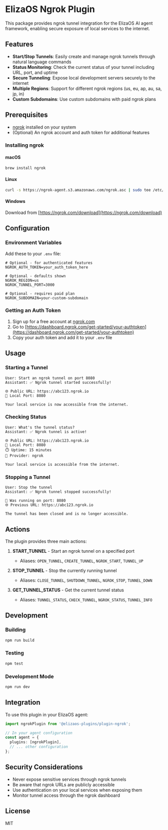 # ElizaOS Ngrok Plugin

This package provides ngrok tunnel integration for the ElizaOS AI agent framework, enabling secure exposure of local services to the internet.

## Features

- **Start/Stop Tunnels**: Easily create and manage ngrok tunnels through natural language commands
- **Status Monitoring**: Check the current status of your tunnel including URL, port, and uptime
- **Secure Tunneling**: Expose local development servers securely to the internet
- **Multiple Regions**: Support for different ngrok regions (us, eu, ap, au, sa, jp, in)
- **Custom Subdomains**: Use custom subdomains with paid ngrok plans

## Prerequisites

- [ngrok](https://ngrok.com/download) installed on your system
- (Optional) An ngrok account and auth token for additional features

### Installing ngrok

#### macOS
```bash
brew install ngrok
```

#### Linux
```bash
curl -s https://ngrok-agent.s3.amazonaws.com/ngrok.asc | sudo tee /etc/apt/trusted.gpg.d/ngrok.asc >/dev/null && echo "deb https://ngrok-agent.s3.amazonaws.com buster main" | sudo tee /etc/apt/sources.list.d/ngrok.list && sudo apt update && sudo apt install ngrok
```

#### Windows
Download from [https://ngrok.com/download](https://ngrok.com/download)

## Configuration

### Environment Variables

Add these to your `.env` file:

```env
# Optional - for authenticated features
NGROK_AUTH_TOKEN=your_auth_token_here

# Optional - defaults shown
NGROK_REGION=us
NGROK_TUNNEL_PORT=3000

# Optional - requires paid plan
NGROK_SUBDOMAIN=your-custom-subdomain
```

### Getting an Auth Token

1. Sign up for a free account at [ngrok.com](https://ngrok.com)
2. Go to [https://dashboard.ngrok.com/get-started/your-authtoken](https://dashboard.ngrok.com/get-started/your-authtoken)
3. Copy your auth token and add it to your `.env` file

## Usage

### Starting a Tunnel

```
User: Start an ngrok tunnel on port 8080
Assistant: ✅ Ngrok tunnel started successfully!

🌐 Public URL: https://abc123.ngrok.io
🔌 Local Port: 8080

Your local service is now accessible from the internet.
```

### Checking Status

```
User: What's the tunnel status?
Assistant: ✅ Ngrok tunnel is active!

🌐 Public URL: https://abc123.ngrok.io
🔌 Local Port: 8080
⏱️ Uptime: 15 minutes
🏢 Provider: ngrok

Your local service is accessible from the internet.
```

### Stopping a Tunnel

```
User: Stop the tunnel
Assistant: ✅ Ngrok tunnel stopped successfully!

🔌 Was running on port: 8080
🌐 Previous URL: https://abc123.ngrok.io

The tunnel has been closed and is no longer accessible.
```

## Actions

The plugin provides three main actions:

1. **START_TUNNEL** - Start an ngrok tunnel on a specified port
   - Aliases: `OPEN_TUNNEL`, `CREATE_TUNNEL`, `NGROK_START`, `TUNNEL_UP`

2. **STOP_TUNNEL** - Stop the currently running tunnel
   - Aliases: `CLOSE_TUNNEL`, `SHUTDOWN_TUNNEL`, `NGROK_STOP`, `TUNNEL_DOWN`

3. **GET_TUNNEL_STATUS** - Get the current tunnel status
   - Aliases: `TUNNEL_STATUS`, `CHECK_TUNNEL`, `NGROK_STATUS`, `TUNNEL_INFO`

## Development

### Building

```bash
npm run build
```

### Testing

```bash
npm test
```

### Development Mode

```bash
npm run dev
```

## Integration

To use this plugin in your ElizaOS agent:

```typescript
import ngrokPlugin from '@elizaos-plugins/plugin-ngrok';

// In your agent configuration
const agent = {
  plugins: [ngrokPlugin],
  // ... other configuration
};
```

## Security Considerations

- Never expose sensitive services through ngrok tunnels
- Be aware that ngrok URLs are publicly accessible
- Use authentication on your local services when exposing them
- Monitor tunnel access through the ngrok dashboard

## License

MIT
